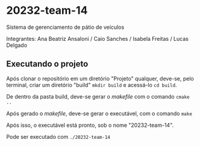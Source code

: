 # 20232-team-14
Sistema de gerenciamento de pátio de veículos

Integrantes: Ana Beatriz Ansaloni / Caio Sanches / Isabela Freitas / Lucas Delgado

## Executando o projeto
Após clonar o repositório em um diretório "Projeto" qualquer, deve-se, pelo terminal, criar um diretório "build" `mkdir build` e acessá-lo `cd build`.

De dentro da pasta build, deve-se gerar o *makefile* com o comando `cmake ..`

Após gerado o *makefile*, deve-se gerar o executável, com o comando `make`

Após isso, o executável está pronto, sob o nome "20232-team-14".

Pode ser executado com `./20232-team-14`
